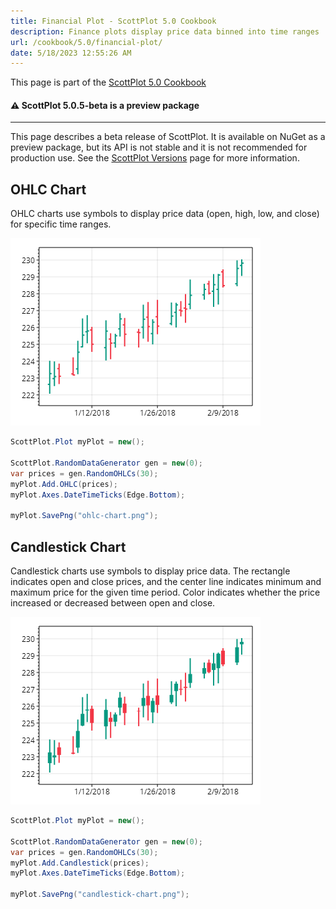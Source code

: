 ```yaml
---
title: Financial Plot - ScottPlot 5.0 Cookbook
description: Finance plots display price data binned into time ranges
url: /cookbook/5.0/financial-plot/
date: 5/18/2023 12:55:26 AM
---
```


This page is part of the [ScottPlot 5.0 Cookbook](../)


<div class='alert alert-warning' role='alert'><h4 class='alert-heading py-0 my-0'>⚠️ ScottPlot 5.0.5-beta is a preview package</h4><hr /><p class='mb-0'><span class='fw-semibold'>This page describes a beta release of ScottPlot.</span> It is available on NuGet as a preview package, but its API is not stable and it is not recommended for production use. See the <a href='https://scottplot.net/versions/'>ScottPlot Versions</a> page for more information. </p></div>



## OHLC Chart

OHLC charts use symbols to display price data (open, high, low, and close) for specific time ranges.

[![](ohlc-chart.png)](ohlc-chart.png)

```cs
ScottPlot.Plot myPlot = new();

ScottPlot.RandomDataGenerator gen = new(0);
var prices = gen.RandomOHLCs(30);
myPlot.Add.OHLC(prices);
myPlot.Axes.DateTimeTicks(Edge.Bottom);

myPlot.SavePng("ohlc-chart.png");
```


## Candlestick Chart

Candlestick charts use symbols to display price data. The rectangle indicates open and close prices, and the center line indicates minimum and maximum price for the given time period. Color indicates whether the price increased or decreased between open and close.

[![](candlestick-chart.png)](candlestick-chart.png)

```cs
ScottPlot.Plot myPlot = new();

ScottPlot.RandomDataGenerator gen = new(0);
var prices = gen.RandomOHLCs(30);
myPlot.Add.Candlestick(prices);
myPlot.Axes.DateTimeTicks(Edge.Bottom);

myPlot.SavePng("candlestick-chart.png");
```

